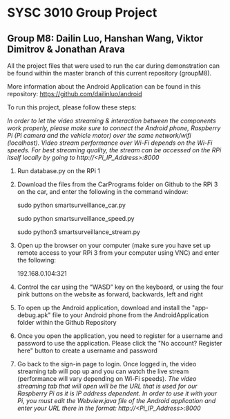 # SYSC 3010 Group Project
## Group M8: Dailin Luo, Hanshan Wang, Viktor Dimitrov & Jonathan Arava

All the project files that were used to run the car during demonstration can be found within the master
branch of this current repository (groupM8).

More information about the Android Application can be found in this repository:
https://github.com/dailinluo/android

To run this project, please follow these steps:

*In order to let the video streaming & interaction between the components work properly, please make
sure to connect the Android phone, Raspberry Pi (Pi camera and the vehicle motor) over the same
network/wifi (localhost). Video stream performance over Wi-Fi depends on the Wi-Fi speeds. For best
streaming quality, the stream can be accessed on the RPi itself locally by going to
http://<Pi_IP_Address>:8000*

1. Run database.py on the RPi 1

2. Download the files from the CarPrograms folder on Github to the RPi 3 on the car, and enter the
following in the command window:

      sudo python smartsurveillance_car.py

      sudo python smartsurveillance_speed.py

      sudo python3 smartsurveillance_stream.py

3. Open up the browser on your computer (make sure you have set up remote access to your RPi 3
from your computer using VNC) and enter the following:

      192.168.0.104:321

4. Control the car using the “WASD” key on the keyboard, or using the four pink buttons on the
website as forward, backwards, left and right

5. To open up the Android application, download and install the "app-debug.apk" file to your Android
phone from the AndroidApplication folder within the Github Repository

6. Once you open the application, you need to register for a username and password to use the
application. Please click the "No account? Register here" button to create a username and
password

7. Go back to the sign-in page to login. Once logged in, the video streaming tab will pop up and you
can watch the live stream (performance will vary depending on Wi-Fi speeds). *The video
streaming tab that will open will be the URL that is used for our Raspberry Pi as it is IP address
dependent. In order to use it with your Pi, you must edit the Webview.java file of the Android
application and enter your URL there in the format: http://<Pi_IP_Address>:8000*
